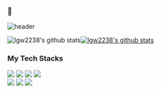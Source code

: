 ###  👋
![header](https://capsule-render.vercel.app/api?type=wave&color=auto&height=100&section=header&text=Hello&fontSize=26)
<!--
**lgw2238/lgw2238** is a ✨ _special_ ✨ repository because its `README.md` (this file) appears on your GitHub profile.

Here are some ideas to get you started:

- 🔭 I’m currently working on ...
- 🌱 I’m currently learning ...
- 👯 I’m looking to collaborate on ...
- 🤔 I’m looking for help with ...
- 💬 Ask me about ...
- 📫 How to reach me: ...
- 😄 Pronouns: ...
- ⚡ Fun fact: ...
-->


![lgw2238's github stats](https://github-readme-stats.vercel.app/api?username=lgw2238&show_icons=true)[![lgw2238's github stats](https://github-readme-stats.vercel.app/api/top-langs/?username=lgw2238&show_icons=true&hide_border=true&title_color=004386&icon_color=004386&layout=compact)](https://github.com/lgw2238)

### My Tech Stacks

<img src="https://img.shields.io/badge/Java-3776AB?style=for-the-badge&logo=Javascript&logoColor=white"> <img src="https://img.shields.io/badge/Javascript-F7DF1E?style=for-the-badge&logo=Javascript&logoColor=white"> <img src="https://img.shields.io/badge/Mysql-4479A1?style=for-the-badge&logo=Mysql&logoColor=white"> <img src="https://img.shields.io/badge/node.js-339933?style=for-the-badge&logo=node.js&logoColor=white">
</br>
<img src="https://img.shields.io/badge/Eclipse IDE-2C2255?style=for-the-badge&logo=Eclipse IDE&logoColor=white">
<img src="https://img.shields.io/badge/Spring Boot-6DB33F?style=for-the-badge&logo=Spring Boot&logoColor=white">
<img src="https://img.shields.io/badge/Jenkins-D24939?style=for-the-badge&logo=Jenkins&logoColor=white">

